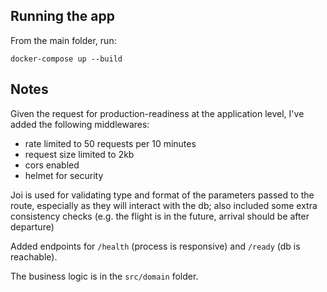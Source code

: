 ## Running the app

From the main folder, run:

```
docker-compose up --build
```


## Notes

Given the request for production-readiness at the application
level, I've added the following middlewares:
- rate limited to 50 requests per 10 minutes
- request size limited to 2kb
- cors enabled
- helmet for security

Joi is used for validating type and format of the parameters
passed to the route, especially as they will interact with the
db; also included some extra consistency checks (e.g. the flight
is in the future, arrival should be after departure)

Added endpoints for `/health` (process is responsive) and
`/ready` (db is reachable).

The business logic is in the `src/domain` folder.
